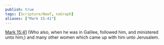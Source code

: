 ```yaml
---
publish: true
tags: [Scripture/NewT, noGraph]
aliases: ["Mark 15:41"]
---
```

[Mark 15:41](https://churchofjesuschrist.org/study/scriptures/nt/mark/15?lang=eng&id=p41#p41) (Who also, when he was in Galilee, followed him, and ministered unto him;) and many other women which came up with him unto Jerusalem.
